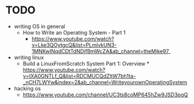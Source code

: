 # TODO
* writing OS in general 
    * How to Write an Operating System - Part 1
        * https://www.youtube.com/watch?v=Lke3QOytgcQ&list=PLmlvkUN3-1MNKwINqdCDtTdNDjfBmWcZA&ab_channel=theMike97_
* writing linux 
    * Build a LinuxFromScratch System Part 1: Overview
        *
        https://www.youtube.com/watch?v=IXA0GNTLf_Q&list=RDCMUCQdZltW7bh1ta-_nCH7LWYw&index=2&ab_channel=WriteyourownOperatingSystem
* hacking os 
    * https://www.youtube.com/channel/UC3ts8coMP645hZw9JSD3pqQ
